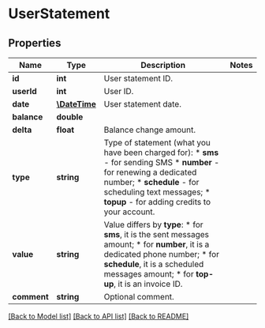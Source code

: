 # UserStatement

## Properties
Name | Type | Description | Notes
------------ | ------------- | ------------- | -------------
**id** | **int** | User statement ID. | 
**userId** | **int** | User ID. | 
**date** | [**\DateTime**](\DateTime.md) | User statement date. | 
**balance** | **double** |  | 
**delta** | **float** | Balance change amount. | 
**type** | **string** | Type of statement (what you have been charged for): *   **sms** - for sending SMS *   **number** - for renewing a dedicated number; *   **schedule** - for scheduling text messages; *   **topup** - for adding credits to your account. | 
**value** | **string** | Value differs by **type**: *   for **sms**, it is the sent messages amount; *   for **number**, it is a dedicated phone number; *   for **schedule**, it is a scheduled messages amount; *   for **top-up**, it is an invoice ID. | 
**comment** | **string** | Optional comment. | 

[[Back to Model list]](../README.md#documentation-for-models) [[Back to API list]](../README.md#documentation-for-api-endpoints) [[Back to README]](../README.md)


